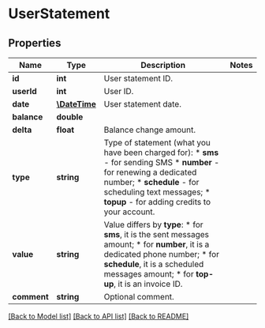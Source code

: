 # UserStatement

## Properties
Name | Type | Description | Notes
------------ | ------------- | ------------- | -------------
**id** | **int** | User statement ID. | 
**userId** | **int** | User ID. | 
**date** | [**\DateTime**](\DateTime.md) | User statement date. | 
**balance** | **double** |  | 
**delta** | **float** | Balance change amount. | 
**type** | **string** | Type of statement (what you have been charged for): *   **sms** - for sending SMS *   **number** - for renewing a dedicated number; *   **schedule** - for scheduling text messages; *   **topup** - for adding credits to your account. | 
**value** | **string** | Value differs by **type**: *   for **sms**, it is the sent messages amount; *   for **number**, it is a dedicated phone number; *   for **schedule**, it is a scheduled messages amount; *   for **top-up**, it is an invoice ID. | 
**comment** | **string** | Optional comment. | 

[[Back to Model list]](../README.md#documentation-for-models) [[Back to API list]](../README.md#documentation-for-api-endpoints) [[Back to README]](../README.md)


